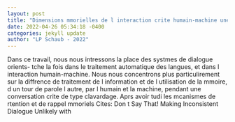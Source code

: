 ```yaml
--- 
layout: post 
title: "Dimensions mmorielles de l interaction crite humain-machine une approche cognitive par les modles mnmoniques pour la dtection et la correction des" 
date: 2022-04-26 05:34:18 -0400 
categories: jekyll update 
author: "LP Schaub - 2022" 
--- 
```

Dans ce travail, nous nous intressons la place des systmes de dialogue orients- tche la fois dans le traitement automatique des langues, et dans l interaction humain-machine. Nous nous concentrons plus particulirement sur la diffrence de traitement de l information et de l utilisation de la mmoire, d un tour de parole l autre, par l humain et la machine, pendant une conversation crite de type clavardage. Aprs avoir tudi les mcanismes de rtention et de rappel mmoriels Cites: Don t Say That! Making Inconsistent Dialogue Unlikely with